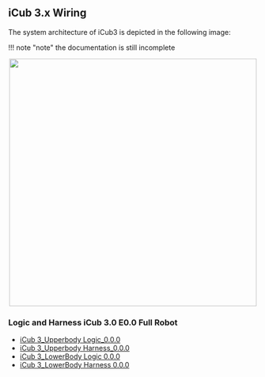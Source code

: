 ## iCub 3.x Wiring 

The system architecture of iCub3 is depicted in the following image:



!!! note "note"
    the documentation is still incomplete
    

<center> <img src ="../img/Architecture_iCub3.0.png" width=500>
         
</center>

### Logic and Harness iCub 3.0 E0.0 Full Robot 


- [iCub 3_Upperbody Logic_0.0.0](https://github.com/icub-tech-iit/electronics-public/blob/master/projects/robots/iCub3.0/iCub%203_14432_Upperbody%20Logic.pdf)
- [iCub 3_Upperbody Harness_0.0.0](https://github.com/icub-tech-iit/electronics-public/blob/master/projects/robots/iCub3.0/iCub%203_10360_Upperbody%20Harness.pdf)
- [iCub 3_LowerBody Logic 0.0.0](https://github.com/icub-tech-iit/electronics-public/blob/master/projects/robots/iCub3.0/iCub%203_10681_LowerBody%20Logic.pdf)
- [iCub 3_LowerBody Harness 0.0.0](https://github.com/icub-tech-iit/electronics-public/blob/master/projects/robots/iCub3.0/iCub%203_14433_Lowerbody%20Harness.pdf) 

